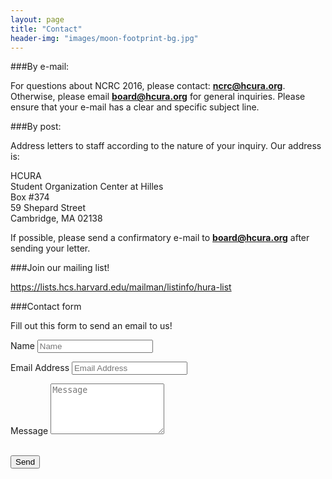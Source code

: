 ```yaml
---
layout: page
title: "Contact"
header-img: "images/moon-footprint-bg.jpg"
---
```


###By e-mail:

For questions about NCRC 2016, please contact: **ncrc@hcura.org**. Otherwise, please email **board@hcura.org** for general inquiries.  Please ensure that your e-mail has a clear and specific subject line.

###By post:

Address letters to staff according to the nature of your inquiry.  Our address is:
<dl>
   <dt>HCURA</dt>
   <dt>Student Organization Center at Hilles</dt>
   <dt>Box #374</dt>
   <dt>59 Shepard Street</dt>
   <dt>Cambridge, MA 02138</dt>
</dl>

If possible, please send a confirmatory e-mail to **board@hcura.org** after sending your letter.

###Join our mailing list!

https://lists.hcs.harvard.edu/mailman/listinfo/hura-list

###Contact form

Fill out this form to send an email to us!

<form action="//formspree.io/board@hcura.org"
      method="POST">
    <div class="row control-group">
        <div class="form-group col-xs-12 floating-label-form-group controls">
            <label>Name</label>
            <input type="text" class="form-control" placeholder="Name" id="name" required data-validation-required-message="Please enter your name.">
            <p class="help-block text-danger"></p>
        </div>
    </div>
    <div class="row control-group">
        <div class="form-group col-xs-12 floating-label-form-group controls">
            <label>Email Address</label>
            <input type="email" class="form-control" placeholder="Email Address" id="email" required data-validation-required-message="Please enter your email address.">
            <p class="help-block text-danger"></p>
        </div>
    </div>
    <div class="row control-group">
        <div class="form-group col-xs-12 floating-label-form-group controls">
            <label>Message</label>
            <textarea rows="5" name="body" class="form-control" placeholder="Message" id="message" required data-validation-required-message="Please enter a message."></textarea>
            <p class="help-block text-danger"></p>
        </div>
    </div>
    <input type="text" name="_gotcha" style="display:none" />
    <br>
    <div id="success"></div>
    <div class="row">
        <div class="form-group col-xs-12">
            <button type="submit" class="btn btn-default">Send</button>
        </div>
    </div>
</form>
